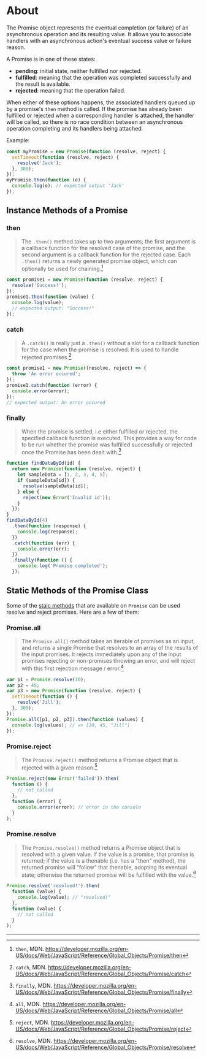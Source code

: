 # About

The Promise object represents the eventual completion (or failure) of an asynchronous operation and its resulting value. It allows you to associate handlers with an asynchronous action's eventual success value or failure reason.

A Promise is in one of these states:

- **pending**: initial state, neither fulfilled nor rejected.
- **fulfilled**: meaning that the operation was completed successfully and the result is available.
- **rejected**: meaning that the operation failed.

When either of these options happens, the associated handlers queued up by a promise's `then` method is called. If the promise has already been fulfilled or rejected when a corresponding handler is attached, the handler will be called, so there is no race condition between an asynchronous operation completing and its handlers being attached.

Example:

```javascript
const myPromise = new Promise(function (resolve, reject) {
  setTimeout(function (resolve, reject) {
    resolve('Jack');
  }, 300);
});
myPromise.then(function (e) {
  console.log(e); // expected output 'Jack'
});
```

## Instance Methods of a Promise

### then

> The `.then()` method takes up to two arguments; the first argument is a callback function for the resolved case of the promise, and the second argument is a callback function for the rejected case. Each `.then()` returns a newly generated promise object, which can optionally be used for chaining.[^1]

```javascript
const promise1 = new Promise(function (resolve, reject) {
  resolve('Success!');
});
promise1.then(function (value) {
  console.log(value);
  // expected output: "Success!"
});
```

### catch

> A `.catch()` is really just a `.then()` without a slot for a callback function for the case when the promise is resolved. It is used to handle rejected promises.[^2]

```javascript
const promise1 = new Promise((resolve, reject) => {
  throw 'An error occured';
});
promise1.catch(function (error) {
  console.error(error);
});
// expected output: An error occured
```

### finally

> When the promise is settled, i.e either fulfilled or rejected, the specified callback function is executed. This provides a way for code to be run whether the promise was fulfilled successfully or rejected once the Promise has been dealt with.[^3]

```javascript
function findDataById(id) {
  return new Promise(function (resolve, reject) {
    let sampleData = [1, 2, 3, 4, 5];
    if (sampleData[id]) {
      resolve(sampleData[id]);
    } else {
      reject(new Error('Invalid id'));
    }
  });
}
findDataById(4)
  .then(function (response) {
    console.log(response);
  })
  .catch(function (err) {
    console.error(err);
  })
  .finally(function () {
    console.log('Promise completed');
  });
```

## Static Methods of the Promise Class

Some of the [staic methods][promise-static-methods] that are available on `Promise` can be used resolve and reject promises. Here are a few of them:

### Promise.all

> The `Promise.all()` method takes an iterable of promises as an input, and returns a single Promise that resolves to an array of the results of the input promises. It rejects immediately upon any of the input promises rejecting or non-promises throwing an error, and will reject with this first rejection message / error.[^4]

```javascript
var p1 = Promise.resolve(10);
var p2 = 45;
var p3 = new Promise(function (resolve, reject) {
  setTimeout(function () {
    resolve('Jill');
  }, 300);
});
Promise.all([p1, p2, p3]).then(function (values) {
  console.log(values); // => [10, 45, "Jill"]
});
```

### Promise.reject

> The `Promise.reject()` method returns a Promise object that is rejected with a given reason.[^5]

```javascript
Promise.reject(new Error('failed')).then(
  function () {
    // not called
  },
  function (error) {
    console.error(error); // error in the console
  }
);
```

### Promise.resolve

> The `Promise.resolve()` method returns a Promise object that is resolved with a given value. If the value is a promise, that promise is returned; if the value is a thenable (i.e. has a "then" method), the returned promise will "follow" that thenable, adopting its eventual state; otherwise the returned promise will be fulfilled with the value.[^6]

```javascript
Promise.resolve('resolved!').then(
  function (value) {
    console.log(value); // "resolved!"
  },
  function (value) {
    // not called
  }
);
```

---

[^4]: `all`, MDN. <https://developer.mozilla.org/en-US/docs/Web/JavaScript/Reference/Global_Objects/Promise/all>
[^5]: `reject`, MDN. <https://developer.mozilla.org/en-US/docs/Web/JavaScript/Reference/Global_Objects/Promise/reject>
[^6]: `resolve`, MDN. <https://developer.mozilla.org/en-US/docs/Web/JavaScript/Reference/Global_Objects/Promise/resolve>
[^1]: `then`, MDN. <https://developer.mozilla.org/en-US/docs/Web/JavaScript/Reference/Global_Objects/Promise/then>
[^2]: `catch`, MDN. <https://developer.mozilla.org/en-US/docs/Web/JavaScript/Reference/Global_Objects/Promise/catch>
[^3]: `finally`, MDN. <https://developer.mozilla.org/en-US/docs/Web/JavaScript/Reference/Global_Objects/Promise/finally>

[promise-catch]: https://developer.mozilla.org/en-US/docs/Web/JavaScript/Reference/Global_Objects/Promise/catch
[promise-then]: https://developer.mozilla.org/en-US/docs/Web/JavaScript/Reference/Global_Objects/Promise/then
[promise-finally]: https://developer.mozilla.org/en-US/docs/Web/JavaScript/Reference/Global_Objects/Promise/finally
[promise-static-methods]: https://developer.mozilla.org/en-US/docs/Web/JavaScript/Reference/Global_Objects/Promise#static_methods
